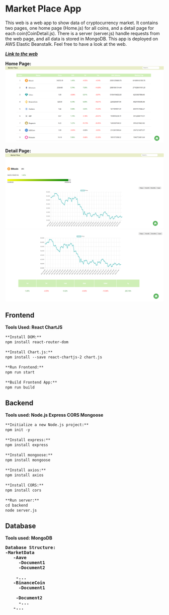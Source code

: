 # Market Place App

This web is a web app to show data of cryptocurrency market. It contains two pages, one home page (Home.js) for all coins, and a detail page for each coin(CoinDetail.js). There is a server (server.js) handle requests from the web page, and all data is stored in MongoDB. This app is deployed on AWS Elastic Beanstalk. Feel free to have a look at the web.

***[Link to the web](http://market-backend-env.eba-k6mijpth.ap-southeast-2.elasticbeanstalk.com/)***



**Home Page:**
![home page](/resource/HomePage.png)

**Detail Page:**
![detail page1](/resource/DetailPage1.png)
![detail page2](/resource/DetailPage.png)

## Frontend
**Tools Used: React ChartJS**

```
**Install DOM:**
npm install react-router-dom

**Install Chart.js:**
npm install --save react-chartjs-2 chart.js

**Run Frontend:**
npm run start

**Build Frontend App:**
npm run build
```


## Backend
**Tools used: Node.js Express CORS Mongoose**
```
**Initialize a new Node.js project:**
npm init -y

**Install express:**
npm install express

**Install mongoose:**
npm install mongoose

**Install axios:**
npm install axios

**Install CORS:**
npm install cors

**Run server:**
cd backend
node server.js
```



## Database
**Tools used: MongoDB**
**<pre>Database Structure:
-MarketData<br/>
&nbsp;&nbsp;-Aave<br/>
&nbsp;&nbsp;&nbsp;&nbsp;-Document1<br/>
&nbsp;&nbsp;&nbsp;&nbsp;-Document2<br/>
&nbsp;&nbsp;&nbsp;&nbsp;-...<br/>
&nbsp;&nbsp;-BinanceCoin<br/>
&nbsp;&nbsp;&nbsp;&nbsp;-Document1<br/>
&nbsp;&nbsp;&nbsp;&nbsp;-Document2<br/>
&nbsp;&nbsp;&nbsp;&nbsp;-...<br/>
&nbsp;&nbsp;-...<br/></pre>**
